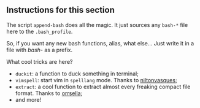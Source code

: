 Instructions for this section
-------------

The script `append-bash` does all the magic. It just sources any `bash-*` file here to the `.bash_profile`.

So, if you want any new bash functions, alias, what else... Just write it in a file with *bash-* as a prefix.


What cool tricks are here?
 - `duckit`: a function to duck something in terminal;
 - `vimspell`: start vim in `spelllang` mode. Thanks to [niltonvasques](https://github.com/Marinofull/dotfiles/tree/master/.vim/spell);
 - `extract`: a cool function to extract almost every freaking compact file format. Thanks to [orrsella](https://github.com/orrsella/dotfiles/blob/master/bash/functions);
 - and more!

